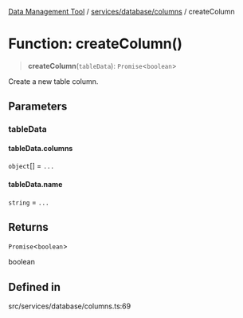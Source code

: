 [Data Management Tool](../../../../index.md) / [services/database/columns](../index.md) / createColumn

# Function: createColumn()

> **createColumn**(`tableData`): `Promise`\<`boolean`\>

Create a new table column.

## Parameters

### tableData

#### tableData.columns

`object`[] = `...`

#### tableData.name

`string` = `...`

## Returns

`Promise`\<`boolean`\>

boolean

## Defined in

src/services/database/columns.ts:69
